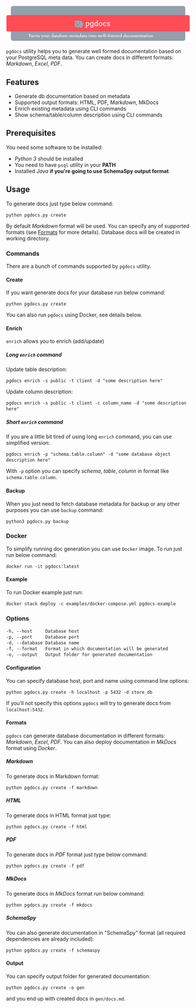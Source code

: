 ![logo](logo.png)

`pgdocs` utility helps you to generate well formed documentation based on your PostgreSQL meta data. You can create docs in different formats: _Markdown_, _Excel_, _PDF_.

## Features

- Generate db documentation based on metadata
- Supported output formats: HTML, PDF, _Markdown_, MkDocs
- Enrich existing metadata using CLI commands
- Show schema/table/column description using CLI commands

## Prerequisites

You need some software to be installed:

- _Python 3_ should be installed
- You need to have `psql` utility in your **PATH**
- Installed _Java_ **if you're going to use SchemaSpy output format**

## Usage

To generate docs just type below command:

```shell
python pgdocs.py create
```

By default _Markdown_ format will be used. You can specify any of supported formats (see [Formats](#formats) for more details). Database docs will be created in working directory.

### Commands

There are a bunch of commands supported by `pgdocs` utility.

#### Create

If you want generate docs for your database run below command:

```shell
python pgdocs.py create
```

You can also run `pgdocs` using Docker, see details below.

#### Enrich

`enrich` allows you to enrich (add/update)

##### Long `enrich` command

Update table description:

```shell
pgdocs enrich -s public -t client -d "some description here"
```

Update column description:

```shell
pgdocs enrich -s public -t client -c column_name -d "some description here"
```

##### Short `enrich` command

If you are a little bit tired of using long `enrich` command, you can use simplified version:

```shell
pgdocs enrich -p "schema.table.column" -d "some database object description here"
```

With `-p` option you can specify _schema_, _table_, _column_ in format like `schema.table.column`.

#### Backup

When you just need to fetch database metadata for backup or any other purposes you can use `backup` command:

```shell
python3 pgdocs.py backup
```

### Docker

To simplify running doc generation you can use `Docker` image. To run just run below command:

```shell
docker run -it pgdocs:latest
```

#### Example

To run Docker example just run:

```shell
docker stack deploy -c examples/docker-compose.yml pgdocs-example
```

### Options

```
-h, --host     Database host
-p, --port     Database port
-d, --database Database name
-f, --format   Format in which documentation will be generated
-o, --output   Output folder for generated documentation
```

#### Configuration

You can specify database host, port and name using command line options:

```shell
python pgdocs.py create -h localhost -p 5432 -d store_db
```

If you'll not specify this options `pgdocs` will try to generate docs from `localhost:5432`.

#### Formats

`pgdocs` can generate database documentation in different formats: _Markdown_, _Excel_, _PDF_. You can also deploy documentation in _MkDocs_ format using _Docker_.

##### Markdown

To generate docs in Markdown format:

```shell
python pgdocs.py create -f markdown
```

##### HTML

To generate docs in HTML format just type:

```shell
python pgdocs.py create -f html
```

##### PDF

To generate docs in _PDF_ format just type below command:

```shell
python pgdocs.py create -f pdf
```

##### MkDocs

To generate docs in _MkDocs_ format run below command:

```shell
python pgdocs.py create -f mkdocs
```

##### SchemaSpy

You can also generate documentation in "SchemaSpy" format (all required dependencies are already included):

```shell
python pgdocs.py create -f schemaspy
```

#### Output

You can specify output folder for generated documentation:

```shell
python pgdocs.py create -o gen
```

and you end up with created docs in `gen/docs.md`.
